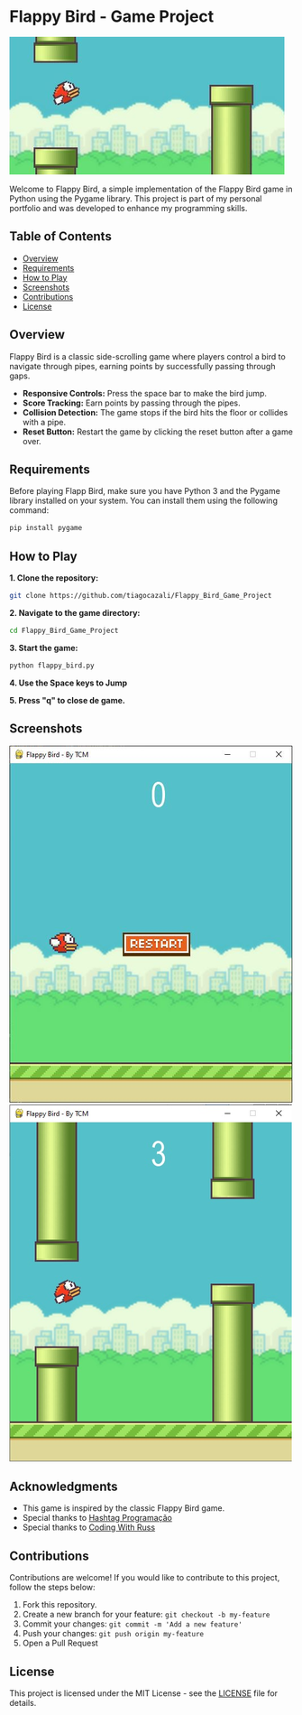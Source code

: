 # Flappy Bird - Game Project

![Print3](img/print3.JPG)

Welcome to Flappy Bird, a simple implementation of the Flappy Bird game in Python using the Pygame library. This project is part of my personal portfolio and was developed to enhance my programming skills.

## Table of Contents

- [Overview](#overview)
- [Requirements](#requirements)
- [How to Play](#how-to-play)
- [Screenshots](#screenshots)
- [Contributions](#contributions)
- [License](#license)

## Overview

Flappy Bird is a classic side-scrolling game where players control a bird to navigate through pipes, earning points by successfully passing through gaps.

- **Responsive Controls:** Press the space bar to make the bird jump.
- **Score Tracking:** Earn points by passing through the pipes.
- **Collision Detection:** The game stops if the bird hits the floor or collides with a pipe.
- **Reset Button:** Restart the game by clicking the reset button after a game over.

## Requirements

Before playing Flapp Bird, make sure you have Python 3 and the Pygame library installed on your system. You can install them using the following command:

```bash
pip install pygame
```

## How to Play

**1. Clone the repository:**
  ```bash
  git clone https://github.com/tiagocazali/Flappy_Bird_Game_Project
  ```

**2. Navigate to the game directory:**
  ```bash
  cd Flappy_Bird_Game_Project
  ```

**3. Start the game:**
  ```bash
  python flappy_bird.py
  ```

**4. Use the Space keys to Jump**

**5. Press "q" to close de game.**

## Screenshots
![Screenshot 1](img/print1.JPG)
![Screenshot 2](img/print2.JPG)

## Acknowledgments
- This game is inspired by the classic Flappy Bird game.
- Special thanks to [Hashtag Programação](https://www.youtube.com/watch?v=WSPstecsF90)
- Special thanks to [Coding With Russ](https://www.youtube.com/watch?v=GiUGVOqqCKg&list=PLjcN1EyupaQkz5Olxzwvo1OzDNaNLGWoJ)

## Contributions

Contributions are welcome! If you would like to contribute to this project, follow the steps below:

1. Fork this repository.
2. Create a new branch for your feature: `git checkout -b my-feature`
3. Commit your changes: `git commit -m 'Add a new feature'`
4. Push your changes: `git push origin my-feature`
5. Open a Pull Request

## License
This project is licensed under the MIT License - see the [LICENSE](LICENSE) file for details.
